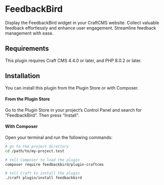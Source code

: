 # FeedbackBird

Display the FeedbackBird widget in your CraftCMS website. Collect valuable feedback effortlessly and enhance user engagement. Streamline feedback management with ease.

## Requirements

This plugin requires Craft CMS 4.4.0 or later, and PHP 8.0.2 or later.

## Installation

You can install this plugin from the Plugin Store or with Composer.

#### From the Plugin Store

Go to the Plugin Store in your project’s Control Panel and search for “FeedbackBird”. Then press “Install”.

#### With Composer

Open your terminal and run the following commands:

```bash
# go to the project directory
cd /path/to/my-project.test

# tell Composer to load the plugin
composer require feedbackbird/plugin-craftcms

# tell Craft to install the plugin
./craft plugin/install feedbackbird
```
